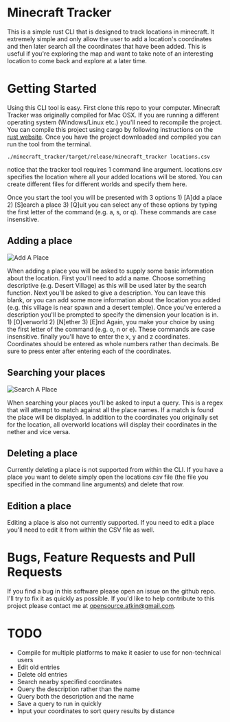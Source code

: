 # Minecraft Tracker
This is a simple rust CLI that is designed to track locations in minecraft. It extremely simple and only allow the user to
add a location's coordinates and then later search all the coordinates that have been added. This is useful if you're
exploring the map and want to take note of an interesting location to come back and explore at a later time.

# Getting Started

Using this CLI tool is easy. First clone this repo to your computer. Minecraft Tracker was originally compiled for Mac OSX.
If you are running a different operating system (Windows/Linux etc.) you'll need to recompile the project.
You can compile this project using cargo by following instructions on the [rust website](https://doc.rust-lang.org/cargo/index.html). Once you have the project downloaded and compiled you can run the tool from the terminal.

```./minecraft_tracker/target/release/minecraft_tracker locations.csv```

notice that the tracker tool requires 1 command line argument. locations.csv specifies the location where all
your added locations will be stored. You can create different files for different worlds and specify them here.

Once you start the tool you will be presented with 3 options
    1) [A]dd a place
    2) [S]earch a place
    3) [Q]uit
you can select any of these options by typing the first letter of the command (e.g. a, s, or q). These commands
are case insensitive.

## Adding a place

![Add A Place](https://github.com/bjatkin/minecraft_tracker/blob/master/img/mine_track_add.png)

When adding a place you will be asked to supply some basic information about the location. First you'll need to add a name.
Choose something descriptive (e.g. Desert Village) as this will be used later by the search function.
Next you'll be asked to give a description. 
You can leave this blank, or you can add some more information about the location you added 
(e.g. this village is near spawn and a desert temple).
Once you've entered a description you'll be prompted to specify the dimension your location is in.
    1) [O]verworld
    2) [N]ether
    3) [E]nd
Again, you make your choice by using the first letter of the command (e.g. o, n or e). These commands are case insensitive.
finally you'll have to enter the x, y and z coordinates. Coordinates should be entered as whole numbers rather than decimals.
Be sure to press enter after entering each of the coordinates.

## Searching your places

![Search A Place](https://github.com/bjatkin/minecraft_tracker/blob/master/img/mine_track_search.png)

When searching your places you'll be asked to input a query. This is a regex that will attempt to match against 
all the place names. If a match is found the place will be displayed. In addition to the coordinates you originally
set for the location, all overworld locations will display their coordinates in the nether and vice versa.

## Deleting a place

Currently deleting a place is not supported from within the CLI. If you have a place you want to delete simply open
the locations csv file (the file you specified in the command line arguments) and delete that row.

## Edition a place

Editing a place is also not currently supported. If you need to edit a place you'll need to edit it from within
the CSV file as well.

# Bugs, Feature Requests and Pull Requests

If you find a bug in this software please open an issue on the github repo. I'll try to fix it as quickly as possible.
If you'd like to help contribute to this project please contact me at opensource.atkin@gmail.com.

# TODO 
 * Compile for multiple platforms to make it easier to use for non-technical users
 * Edit old entries
 * Delete old entries
 * Search nearby specified coordinates
 * Query the description rather than the name
 * Query both the description and the name
 * Save a query to run in quickly
 * Input your coordinates to sort query results by distance
